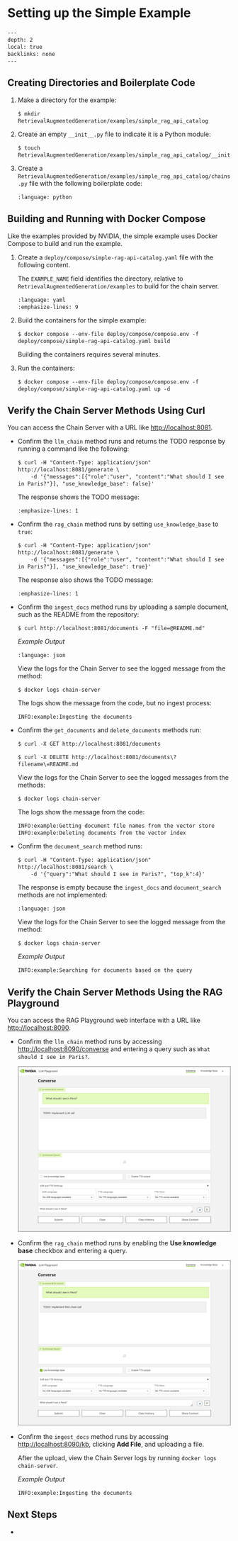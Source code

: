 <!--
  SPDX-FileCopyrightText: Copyright (c) 2023 NVIDIA CORPORATION & AFFILIATES. All rights reserved.
  SPDX-License-Identifier: Apache-2.0

  Licensed under the Apache License, Version 2.0 (the "License");
  you may not use this file except in compliance with the License.
  You may obtain a copy of the License at

  http://www.apache.org/licenses/LICENSE-2.0

  Unless required by applicable law or agreed to in writing, software
  distributed under the License is distributed on an "AS IS" BASIS,
  WITHOUT WARRANTIES OR CONDITIONS OF ANY KIND, either express or implied.
  See the License for the specific language governing permissions and
  limitations under the License.
-->

# Setting up the Simple Example

```{contents}
---
depth: 2
local: true
backlinks: none
---
```

## Creating Directories and Boilerplate Code

1. Make a directory for the example:

   ```console
   $ mkdir RetrievalAugmentedGeneration/examples/simple_rag_api_catalog
   ```

1. Create an empty `__init__.py` file to indicate it is a Python module:

   ```console
   $ touch RetrievalAugmentedGeneration/examples/simple_rag_api_catalog/__init__.py
   ```

1. Create a `RetrievalAugmentedGeneration/examples/simple_rag_api_catalog/chains.py` file with the following boilerplate code:

   ```{literalinclude} ./simple-example/code/api-catalog/boilerplate/chains.py
   :language: python
   ```

## Building and Running with Docker Compose

<!--
  cp docs/simple-example/code/api-catalog/boilerplate/simple-rag-api-catalog.yaml deploy/compose
  cp docs/simple-example/code/api-catalog/boilerplate/chains.py RetrievalAugmentedGeneration/examples/simple_rag_api_catalog/
-->

Like the examples provided by NVIDIA, the simple example uses Docker Compose to build and run the example.

1. Create a `deploy/compose/simple-rag-api-catalog.yaml` file with the following content.

   The `EXAMPLE_NAME` field identifies the directory, relative to `RetrievalAugmentedGeneration/examples` to build for the chain server.

   ```{literalinclude} ./simple-example/code/api-catalog/boilerplate/simple-rag-api-catalog.yaml
   :language: yaml
   :emphasize-lines: 9
   ```

1. Build the containers for the simple example:

   ```console
   $ docker compose --env-file deploy/compose/compose.env -f deploy/compose/simple-rag-api-catalog.yaml build
   ```

   Building the containers requires several minutes.

1. Run the containers:

   ```console
   $ docker compose --env-file deploy/compose/compose.env -f deploy/compose/simple-rag-api-catalog.yaml up -d
   ```

## Verify the Chain Server Methods Using Curl

You can access the Chain Server with a URL like <http://localhost:8081>.

- Confirm the `llm_chain` method runs and returns the TODO response by running a command like the following:

  ```console
  $ curl -H "Content-Type: application/json" http://localhost:8081/generate \
      -d '{"messages":[{"role":"user", "content":"What should I see in Paris?"}], "use_knowledge_base": false}'
  ```

  The response shows the TODO message:

  ```{literalinclude} ./simple-example/output/api-catalog/boilerplate/llm-chain.json
  :emphasize-lines: 1
  ```

- Confirm the `rag_chain` method runs by setting `use_knowledge_base` to `true`:

  ```console
  $ curl -H "Content-Type: application/json" http://localhost:8081/generate \
      -d '{"messages":[{"role":"user", "content":"What should I see in Paris?"}], "use_knowledge_base": true}'
  ```

  The response also shows the TODO message:

  ```{literalinclude} ./simple-example/output/api-catalog/boilerplate/rag-chain.json
  :emphasize-lines: 1
  ```

- Confirm the `ingest_docs` method runs by uploading a sample document, such as the README from the repository:

  ```console
  $ curl http://localhost:8081/documents -F "file=@README.md"
  ```

  *Example Output*

  ```{literalinclude} ./simple-example/output/api-catalog/boilerplate/ingest-docs.json
  :language: json
  ```

  View the logs for the Chain Server to see the logged message from the method:

  ```console
  $ docker logs chain-server
  ```

  The logs show the message from the code, but no ingest process:

  ```output
  INFO:example:Ingesting the documents
  ```

- Confirm the `get_documents` and `delete_documents` methods run:

  ```console
  $ curl -X GET http://localhost:8081/documents 
  ```

  ```console
  $ curl -X DELETE http://localhost:8081/documents\?filename\=README.md 
  ```

  View the logs for the Chain Server to see the logged messages from the methods:

  ```console
  $ docker logs chain-server
  ```

  The logs show the message from the code:

  ```output
  INFO:example:Getting document file names from the vector store
  INFO:example:Deleting documents from the vector index
  ```

- Confirm the `document_search` method runs:

  ```console
  $ curl -H "Content-Type: application/json" http://localhost:8081/search \
      -d '{"query":"What should I see in Paris?", "top_k":4}'
  ```

  The response is empty because the `ingest_docs` and `document_search` methods are not implemented:

  ```{literalinclude} ./simple-example/output/api-catalog/boilerplate/document-search.json
  :language: json
  ```

  View the logs for the Chain Server to see the logged message from the method:

  ```console
  $ docker logs chain-server
  ```

  *Example Output*

  ```output
  INFO:example:Searching for documents based on the query
  ```


## Verify the Chain Server Methods Using the RAG Playground

You can access the RAG Playground web interface with a URL like <http://localhost:8090>.

- Confirm the `llm_chain` method runs by accessing <http://localhost:8090/converse> and entering a query such as `What should I see in Paris?`.

  ![RAG Playground web interface showing the message: "TODO: Implement LLM call."](./images/simple-rag-api-catalog-boilerplate-llm.png)

- Confirm the `rag_chain` method runs by enabling the **Use knowledge base** checkbox and entering a query.

  ![RAG Playground web interface showing the message: "TODO: Implement RAG chain call."](./images/simple-rag-api-catalog-boilerplate-rag.png)

- Confirm the `ingest_docs` method runs by accessing <http://localhost:8090/kb>, clicking **Add File**, and uploading a file.

  After the upload, view the Chain Server logs by running `docker logs chain-server`.

  *Example Output*

  ```output
  INFO:example:Ingesting the documents
  ```

## Next Steps

- [](./ingest-api-catalog.md)
